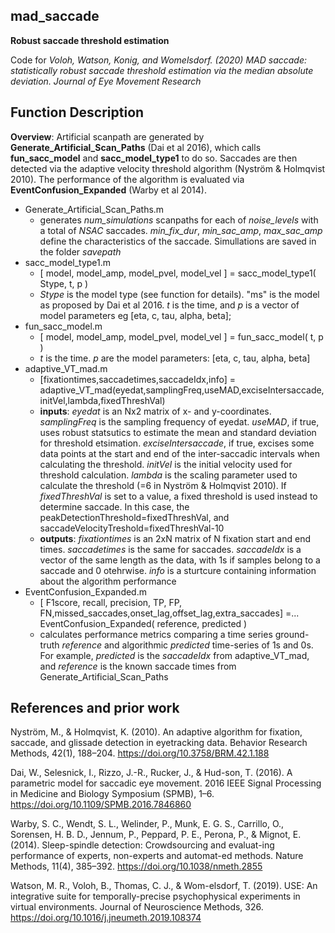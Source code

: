 ## mad_saccade
**Robust saccade threshold estimation**

Code for *Voloh, Watson, Konig, and Womelsdorf. (2020) MAD saccade: statistically robust saccade threshold estimation via the median absolute deviation. Journal of Eye Movement Research*

## Function Description
__Overview__: Artificial scanpath are generated by **Generate_Artificial_Scan_Paths** (Dai et al 2016), which calls **fun_sacc_model** and **sacc_model_type1** to do so. Saccades are then detected via the adaptive velocity threshold algorithm (Nyström & Holmqvist 2010). The performance of the algorithm is evaluated via **EventConfusion_Expanded** (Warby et al 2014).

* Generate_Artificial_Scan_Paths.m
  * generates *num_simulations* scanpaths for each of *noise_levels* with a total of *NSAC* saccades. *min_fix_dur*, *min_sac_amp*, *max_sac_amp* define the characteristics of the saccade. Simullations are saved in the folder *savepath*
* sacc_model_type1.m	
  * [ model, model_amp, model_pvel, model_vel ] = sacc_model_type1( Stype, t, p )
  * *Stype* is the model type (see function for details). "ms" is the model as proposed by Dai et al 2016. *t* is the time, and *p* is a vector of model parameters eg [eta, c, tau, alpha, beta];
* fun_sacc_model.m	
   * [ model, model_amp, model_pvel, model_vel ] = fun_sacc_model( t, p ) 
   * *t* is the time. *p* are the model parameters: [eta, c, tau, alpha, beta]
* adaptive_VT_mad.m	
   * [fixationtimes,saccadetimes,saccadeIdx,info] = adaptive_VT_mad(eyedat,samplingFreq,useMAD,exciseIntersaccade,initVel,lambda,fixedThreshVal)
   * __inputs__: *eyedat* is an Nx2 matrix of x- and y-coordinates. *samplingFreq* is the sampling frequency of eyedat. *useMAD*, if true, uses robust statsutics to estimate the mean and standard deviation for threshold etsimation. *exciseIntersaccade*, if true, excises some data points at the start and end of the inter-saccadic intervals when calculating the threshold. *initVel* is the initial velocity used for threshold calculation. *lambda* is the scaling parameter used to calculate the threshold (=6 in Nyström & Holmqvist 2010). If *fixedThreshVal* is set to a value, a fixed threshold is used instead to determine saccade. In this case, the peakDetectionThreshold=fixedThreshVal, and saccadeVelocityTreshold=fixedThreshVal-10
  * __outputs__: *fixationtimes* is an 2xN matrix of N fixation start and end times. *saccadetimes* is the same for saccades. *saccadeIdx* is a vector of the same length as the data, with 1s if samples belong to a saccade and 0 otehrwise. *info* is a sturtcure containing information about the algorithm performance
* EventConfusion_Expanded.m	
  * [ F1score, recall, precision, TP, FP, FN,missed_saccades,onset_lag,offset_lag,extra_saccades] =...
    EventConfusion_Expanded( reference, predicted )
  * calculates performance metrics comparing a time series ground-truth *reference* and algorithmic *predicted* time-series of 1s and 0s. For example, *predicted* is the *saccadeIdx* from adaptive_VT_mad, and *reference* is the known saccade times from Generate_Artificial_Scan_Paths



## References and prior work

Nyström, M., & Holmqvist, K. (2010). An adaptive algorithm for fixation, saccade, and glissade detection in eyetracking data. Behavior Research Methods, 42(1), 188–204. https://doi.org/10.3758/BRM.42.1.188

Dai, W., Selesnick, I., Rizzo, J.-R., Rucker, J., & Hud-son, T. (2016). A parametric model for saccadic eye movement. 2016 IEEE Signal Processing in Medicine and Biology Symposium (SPMB), 1–6. https://doi.org/10.1109/SPMB.2016.7846860

Warby, S. C., Wendt, S. L., Welinder, P., Munk, E. G. S., Carrillo, O., Sorensen, H. B. D., Jennum, P., Peppard, P. E., Perona, P., & Mignot, E. (2014). Sleep-spindle detection: Crowdsourcing and evaluat-ing performance of experts, non-experts and automat-ed methods. Nature Methods, 11(4), 385–392. https://doi.org/10.1038/nmeth.2855

Watson, M. R., Voloh, B., Thomas, C. J., & Wom-elsdorf, T. (2019). USE: An integrative suite for temporally-precise psychophysical experiments in virtual environments. Journal of Neuroscience Methods, 326. https://doi.org/10.1016/j.jneumeth.2019.108374
